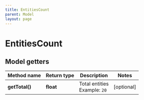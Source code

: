 ```yaml
---
title: EntitiesCount
parent: Model
layout: page
---
```


# EntitiesCount

## Model getters

Method name | Return type | Description | Notes
------------ | ------------- | ------------- | -------------
**getTotal()** | **float** | Total entities <br>Example: `20` | [optional]


